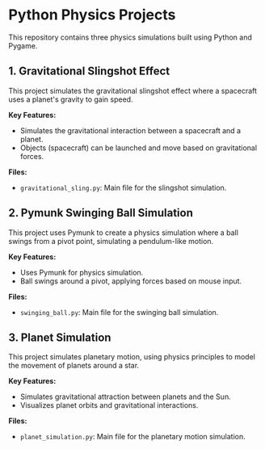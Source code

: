 # Python Physics Projects

This repository contains three physics simulations built using Python and Pygame.

## 1. Gravitational Slingshot Effect

This project simulates the gravitational slingshot effect where a spacecraft uses a planet's gravity to gain speed.

**Key Features:**
- Simulates the gravitational interaction between a spacecraft and a planet.
- Objects (spacecraft) can be launched and move based on gravitational forces.

**Files:**
- `gravitational_sling.py`: Main file for the slingshot simulation.

## 2. Pymunk Swinging Ball Simulation

This project uses Pymunk to create a physics simulation where a ball swings from a pivot point, simulating a pendulum-like motion.

**Key Features:**
- Uses Pymunk for physics simulation.
- Ball swings around a pivot, applying forces based on mouse input.

**Files:**
- `swinging_ball.py`: Main file for the swinging ball simulation.

## 3. Planet Simulation

This project simulates planetary motion, using physics principles to model the movement of planets around a star.

**Key Features:**
- Simulates gravitational attraction between planets and the Sun.
- Visualizes planet orbits and gravitational interactions.

**Files:**
- `planet_simulation.py`: Main file for the planetary motion simulation.


